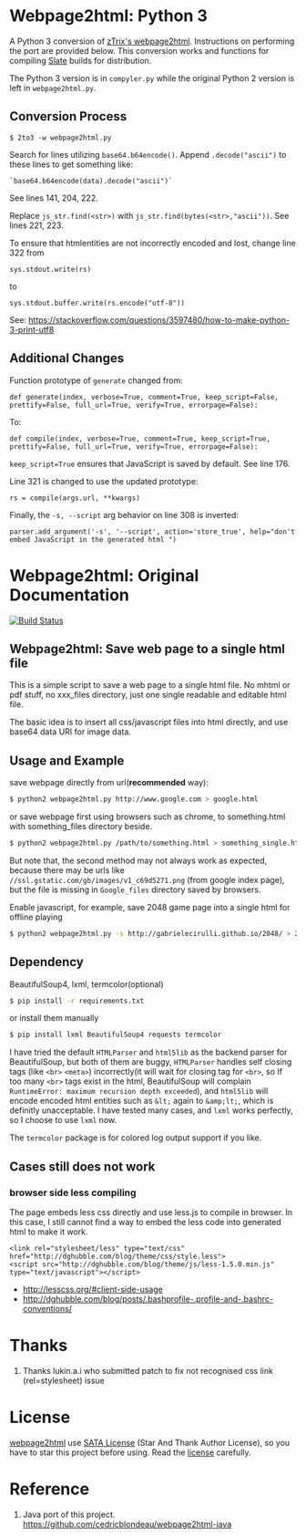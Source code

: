 
# Webpage2html: Python 3

A Python 3 conversion of [zTrix's webpage2html](https://github.com/zTrix/webpage2html). Instructions on performing the port are provided below. This conversion works and functions for compiling [Slate](https://github.com/lord/slate) builds for distribution. 

The Python 3 version is in `compyler.py` while the original Python 2 version is left in `webpage2html.py`.

## Conversion Process

    $ 2to3 -w webpage2html.py

Search for lines utilizing `base64.b64encode()`. Append `.decode("ascii")` to these lines to get something like:

    `base64.b64encode(data).decode("ascii")`

See lines 141, 204, 222.

Replace `js_str.find(<str>)` with `js_str.find(bytes(<str>,"ascii"))`. See lines 221, 223.

To ensure that htmlentities are not incorrectly encoded and lost, change line 322 from

    sys.stdout.write(rs)
    
to

    sys.stdout.buffer.write(rs.encode("utf-8"))
    
See:
https://stackoverflow.com/questions/3597480/how-to-make-python-3-print-utf8

## Additional Changes

Function prototype of `generate` changed from:

    def generate(index, verbose=True, comment=True, keep_script=False, prettify=False, full_url=True, verify=True, errorpage=False):

To:

    def compile(index, verbose=True, comment=True, keep_script=True, prettify=False, full_url=True, verify=True, errorpage=False):
   
`keep_script=True` ensures that JavaScript is saved by default. See line 176.

Line 321 is changed to use the updated prototype:

    rs = compile(args.url, **kwargs)
    
Finally, the `-s, --script` arg behavior on line 308 is inverted:

    parser.add_argument('-s', '--script', action='store_true', help="don't embed JavaScript in the generated html ")

# Webpage2html: Original Documentation

[![Build Status](https://travis-ci.org/zTrix/webpage2html.png)](https://travis-ci.org/zTrix/webpage2html)

## Webpage2html: Save web page to a single html file

This is a simple script to save a web page to a single html file. No mhtml or pdf stuff, no xxx_files directory, just one single readable and editable html file.

The basic idea is to insert all css/javascript files into html directly, and use base64 data URI for image data.

## Usage and Example

save webpage directly from url(**recommended** way):

```bash
$ python2 webpage2html.py http://www.google.com > google.html
```

or save webpage first using browsers such as chrome, to something.html with something_files directory beside.

```bash
$ python2 webpage2html.py /path/to/something.html > something_single.html
```

But note that, the second method may not always work as expected, because there may be urls like `//ssl.gstatic.com/gb/images/v1_c69d5271.png` (from google index page), but the file is missing in `Google_files` directory saved by browsers.

Enable javascript, for example, save 2048 game page into a single html for offline playing

```bash
$ python2 webpage2html.py -s http://gabrielecirulli.github.io/2048/ > 2048.html
```

## Dependency

BeautifulSoup4, lxml, termcolor(optional)

```bash
$ pip install -r requirements.txt
```

or install them manually

```bash
$ pip install lxml BeautifulSoup4 requests termcolor
```

I have tried the default `HTMLParser` and `html5lib` as the backend parser for BeautifulSoup, but both of them are buggy, `HTMLParser` handles self closing tags (like `<br>` `<meta>`) incorrectly(it will wait for closing tag for `<br>`, so If too many `<br>` tags exist in the html, BeautifulSoup will complain `RuntimeError: maximum recursion depth exceeded`), and `html5lib` will encode encoded html entities such as `&lt;` again to `&amp;lt;`, which is definitly unacceptable. I have tested many cases, and `lxml` works perfectly, so I choose to use `lxml` now.

The `termcolor` package is for colored log output support if you like.

## Cases still does not work

### browser side less compiling

The page embeds less css directly and use less.js to compile in browser. In this case, I still cannot find a way to embed the less code into generated html to make it work.

```
<link rel="stylesheet/less" type="text/css" href="http://dghubble.com/blog/theme/css/style.less">
<script src="http://dghubble.com/blog/theme/js/less-1.5.0.min.js" type="text/javascript"></script>
```

 - http://lesscss.org/#client-side-usage
 - http://dghubble.com/blog/posts/.bashprofile-.profile-and-.bashrc-conventions/

# Thanks

 1. Thanks lukin.a.i who submitted patch to fix not recognised css link (rel=stylesheet) issue

# License

[webpage2html] use [SATA License](LICENSE.txt) (Star And Thank Author License), so you have to star this project before using. Read the [license](LICENSE.txt) carefully.

# Reference

 1. Java port of this project. https://github.com/cedricblondeau/webpage2html-java

[webpage2html]:https://github.com/zTrix/webpage2html


